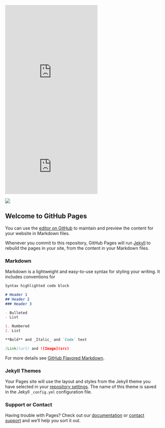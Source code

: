 <iframe height='454' width='300' frameborder='0' allowtransparency='true' scrolling='no' src='https://www.strava.com/athletes/10572092/latest-rides/b6b2e915f94db2d1d22b8b8456dde0d566abf0dc'></iframe>

<iframe height='160' width='300' frameborder='0' allowtransparency='true' scrolling='no' src='https://www.strava.com/athletes/10572092/activity-summary/b6b2e915f94db2d1d22b8b8456dde0d566abf0dc'></iframe>

<a href="https://veloviewer.com/athlete/10572092/"><img src="https://veloviewer.com/SigImage/a18175/2/10/M/s/oinjlbdefa.png"></a>

## Welcome to GitHub Pages

You can use the [editor on GitHub](https://github.com/Reevid/Profile/edit/master/README.md) to maintain and preview the content for your website in Markdown files.

Whenever you commit to this repository, GitHub Pages will run [Jekyll](https://jekyllrb.com/) to rebuild the pages in your site, from the content in your Markdown files.

### Markdown

Markdown is a lightweight and easy-to-use syntax for styling your writing. It includes conventions for

```markdown
Syntax highlighted code block

# Header 1
## Header 2
### Header 3

- Bulleted
- List

1. Numbered
2. List

**Bold** and _Italic_ and `Code` text

[Link](url) and ![Image](src)
```

For more details see [GitHub Flavored Markdown](https://guides.github.com/features/mastering-markdown/).

### Jekyll Themes

Your Pages site will use the layout and styles from the Jekyll theme you have selected in your [repository settings](https://github.com/Reevid/Profile/settings). The name of this theme is saved in the Jekyll `_config.yml` configuration file.

### Support or Contact

Having trouble with Pages? Check out our [documentation](https://help.github.com/categories/github-pages-basics/) or [contact support](https://github.com/contact) and we’ll help you sort it out.
